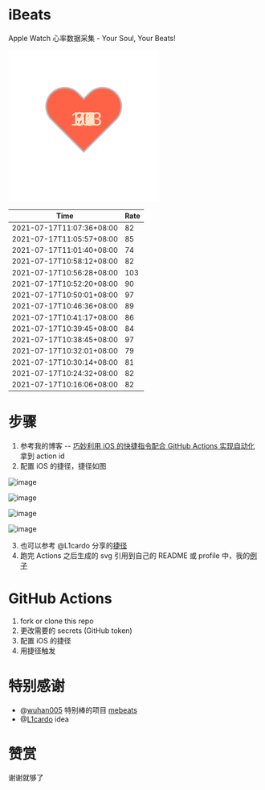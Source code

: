 # iBeats
Apple Watch 心率数据采集 - Your Soul, Your Beats!

![](./files/heart.svg)

<!--START_SECTION:my_heart_rate-->
| Time | Rate | 
 | ---- | ---- | 
| 2021-07-17T11:07:36+08:00 | 82 |
| 2021-07-17T11:05:57+08:00 | 85 |
| 2021-07-17T11:01:40+08:00 | 74 |
| 2021-07-17T10:58:12+08:00 | 82 |
| 2021-07-17T10:56:28+08:00 | 103 |
| 2021-07-17T10:52:20+08:00 | 90 |
| 2021-07-17T10:50:01+08:00 | 97 |
| 2021-07-17T10:46:36+08:00 | 89 |
| 2021-07-17T10:41:17+08:00 | 86 |
| 2021-07-17T10:39:45+08:00 | 84 |
| 2021-07-17T10:38:45+08:00 | 97 |
| 2021-07-17T10:32:01+08:00 | 79 |
| 2021-07-17T10:30:14+08:00 | 81 |
| 2021-07-17T10:24:32+08:00 | 82 |
| 2021-07-17T10:16:06+08:00 | 82 |

<!--END_SECTION:my_heart_rate-->

# 步骤
1. 参考我的博客 -- [巧妙利用 iOS 的快捷指令配合 GitHub Actions 实现自动化](https://github.com/yihong0618/gitblog/issues/198) 拿到 action id
2. 配置 iOS 的捷径，捷径如图

![image](https://user-images.githubusercontent.com/15976103/122154218-0db0b480-ce97-11eb-93bb-5aec07c558dc.png)

![image](https://user-images.githubusercontent.com/15976103/122154236-186b4980-ce97-11eb-8e4b-70551a0391ae.png)

![image](https://user-images.githubusercontent.com/15976103/122154268-2d47dd00-ce97-11eb-902e-3acf292265a9.png)

![image](https://user-images.githubusercontent.com/15976103/122174055-fa144680-ceb4-11eb-9be2-3eb83cd516f7.png)

3. 也可以参考 @L1cardo 分享的[捷径](https://www.icloud.com/shortcuts/6ab6047b459c41ad822ad6b94b1c03d4)
4. 跑完 Actions 之后生成的 svg 引用到自己的 README 或 profile 中，我的[例子](https://github.com/yihong0618) 

# GitHub Actions

1. fork or clone this repo
2. 更改需要的 secrets (GitHub token)
3. 配置 iOS 的捷径
4. 用捷径触发

# 特别感谢
- @[wuhan005](https://github.com/wuhan005) 特别棒的项目 [mebeats](https://github.com/wuhan005/mebeats)
- @[L1cardo](https://github.com/L1cardo) idea

# 赞赏
谢谢就够了
